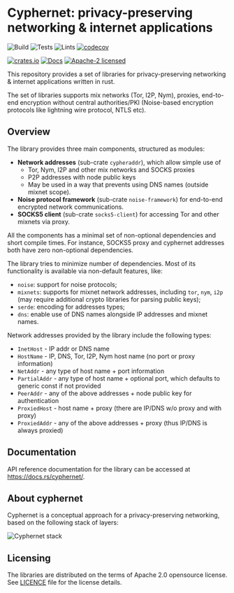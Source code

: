 # Cyphernet: privacy-preserving networking & internet applications

![Build](https://github.com/Cyphernet-DAO/rust-cyphernet/workflows/Build/badge.svg)
![Tests](https://github.com/Cyphernet-DAO/rust-cyphernet/workflows/Tests/badge.svg)
![Lints](https://github.com/Cyphernet-DAO/rust-cyphernet/workflows/Lints/badge.svg)
[![codecov](https://codecov.io/gh/Cyphernet-DAO/rust-cyphernet/branch/master/graph/badge.svg)](https://codecov.io/gh/Cyphernet-DAO/rust-cyphernet)

[![crates.io](https://img.shields.io/crates/v/cyphernet)](https://crates.io/crates/cyphernet)
[![Docs](https://docs.rs/cyphernet/badge.svg)](https://docs.rs/cyphernet)
[![Apache-2 licensed](https://img.shields.io/crates/l/cyphernet)](./LICENSE)

This repository provides a set of libraries for privacy-preserving networking & 
internet applications written in rust.

The set of libraries supports mix networks (Tor, I2P, Nym), proxies, end-to-end
encryption without central authorities/PKI (Noise-based encryption protocols 
like lightning wire protocol, NTLS etc).

## Overview

The library provides three main components, structured as modules:
- **Network addresses** (sub-crate `cypheraddr`), which allow simple use of
    - Tor, Nym, I2P and other mix networks and SOCKS proxies
    - P2P addresses with node public keys
    - May be used in a way that prevents using DNS names (outside mixnet scope).
- **Noise protocol framework** (sub-crate `noise-framework`) for end-to-end
  encrypted network communications.
- **SOCKS5 client** (sub-crate `socks5-client`) for accessing Tor and other
  mixnets via proxy.

All the components has a minimal set of non-optional dependencies and short
compile times. For instance, SOCKS5 proxy and cyphernet addresses both have zero 
non-optional dependencies.

The library tries to minimize number of dependencies. Most of its functionality
is available via non-default features, like:
- `noise`: support for noise protocols;
- `mixnets`: supports for mixnet network addresses, including `tor`, `nym`, 
  `i2p` (may require additional crypto libraries for parsing public keys);
- `serde`: encoding for addresses types;
- `dns`: enable use of DNS names alongside IP addresses and mixnet names.

Network addresses provided by the library include the following types:
* `InetHost` - IP addr or DNS name
* `HostName` - IP, DNS, Tor, I2P, Nym host name (no port or proxy information)
* `NetAddr` - any type of host name + port information
* `PartialAddr` - any type of host name + optional port, which defaults to 
                  generic const if not provided
* `PeerAddr` - any of the above addresses + node public key for authentication
* `ProxiedHost` - host name + proxy (there are IP/DNS w/o proxy and with proxy)
* `ProxiedAddr` - any of the above addresses + proxy (thus IP/DNS is always 
                  proxied)


## Documentation

API reference documentation for the library can be accessed at
<https://docs.rs/cyphernet/>.


## About cyphernet

Cyphernet is a conceptual approach for a privacy-preserving networking, based on
the following stack of layers:

![Cyphernet stack](https://raw.githubusercontent.com/Cyphernet-DAO/rust-cyphernet/master/assets/cyphernet-stack.svg)


## Licensing

The libraries are distributed on the terms of Apache 2.0 opensource license.
See [LICENCE](LICENSE) file for the license details.
